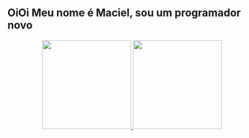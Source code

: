 ## OiOi Meu nome é Maciel, sou um programador novo
<div align="center">
  <a href="https://github.com/Maciel-jr">
  <img height="180em" src="https://github-readme-stats.vercel.app/api?username=Maciel-jr&show_icons=true&theme=dracula&include_all_commits=true&count_private=true"/>
  <img height="180em" src="https://github-readme-stats.vercel.app/api/top-langs/?username=Maciel-jr&layout=compact&langs_count=7&theme=dracula"/>
</div>
<div>
  <link rel="stylesheet" href="https://cdn.jsdelivr.net/gh/devicons/devicon@v2.15.1/devicon.min.css">
</div>
